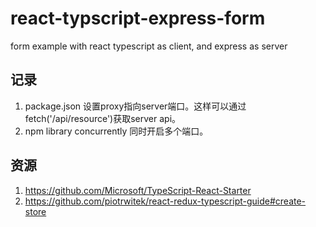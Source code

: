 # react-typscript-express-form
form example with react typescript as client, and express as server

## 记录
1. package.json 设置proxy指向server端口。这样可以通过fetch('/api/resource')获取server api。
2. npm library concurrently 同时开启多个端口。

## 资源
1. https://github.com/Microsoft/TypeScript-React-Starter
2. https://github.com/piotrwitek/react-redux-typescript-guide#create-store